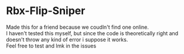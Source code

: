 # Rbx-Flip-Sniper
Made this for a friend because we coudln't find one online. <br/>
I haven't tested this myself, but since the code is theoretically right and doesn't throw any kind of error i suppose it works. <br/>
Feel free to test and lmk in the issues
